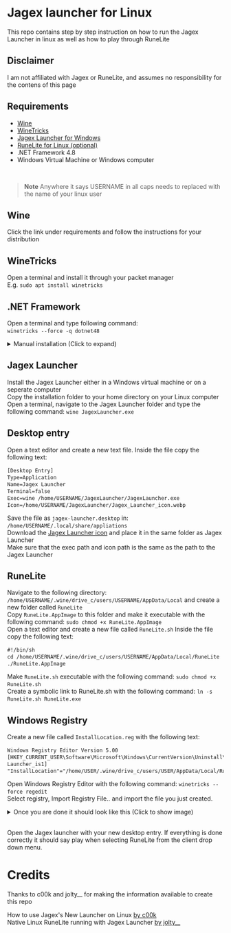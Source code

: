 # Jagex launcher for Linux

This repo contains step by step instruction on how to run the Jagex Launcher in linux as well as how to play through RuneLite

## Disclaimer

I am not affiliated with Jagex or RuneLite, and assumes no responsibility for the contens of this page

## Requirements

- [Wine](https://www.gloriouseggroll.tv/how-to-get-out-of-wine-dependency-hell)
- [WineTricks](https://github.com/Winetricks/winetricks)
- [Jagex Launcher for Windows](https://www.jagex.com/en-GB/launcher)
- [RuneLite for Linux (optional)](https://runelite.net)
- .NET Framework 4.8
- Windows Virtual Machine or Windows computer
<br>

> **Note**
> Anywhere it says USERNAME in all caps needs to replaced with the name of your linux user

## Wine

Click the link under requirements and follow the instructions for your distribution<br>

## WineTricks
Open a terminal and install it through your packet manager<br>
E.g. `sudo apt install winetricks`

## .NET Framework

Open a terminal and type following command:<br>
`winetricks --force -q dotnet48`

<details>
<summary>Manual installation (Click to expand)</summary><br>

Open a terminal and start Winetricks with following command: `winetricks --force`<br>
Ignore any errors in this step and keep pressing OK until you can proceed

Select "Select the default wineprefix and click OK"<br>
<img src="/assets/images/wineprefix.png"><br>

Select "Install a Windows DLL or component and click OK"<br>
<img src="/assets/images/component.png"><br>

Select "dotnet48" and click OK
<img src="/assets/images/dotnet48.png"><br>

Accept the license terms and click Install<br>
<img src="/assets/images/dotnet4setup.png">

If you get this warning just click Continue<br>
<img src="/assets/images/dotnetwarning.png"><br>

Accept the license terms and click Install<br>
<img src="/assets/images/dotnet4.8setup.png">

</details>

## Jagex Launcher
Install the Jagex Launcher either in a Windows virtual machine or on a seperate computer<br>
Copy the installation folder to your home directory on your Linux computer<br>
Open a terminal, navigate to the Jagex Launcher folder and type the following command: `wine JagexLauncher.exe`

## Desktop entry
Open a text editor and create a new text file. Inside the file copy the following text:
```
[Desktop Entry]
Type=Application
Name=Jagex Launcher
Terminal=false
Exec=wine /home/USERNAME/JagexLauncher/JagexLauncher.exe
Icon=/home/USERNAME/JagexLauncher/Jagex_Launcher_icon.webp
```

Save the file as `jagex-launcher.desktop` in: `/home/USERNAME/.local/share/appliations`<br>
Download the [Jagex Launcher icon](https://oldschool.runescape.wiki/images/Jagex_Launcher_icon.png) and place it in the same folder as Jagex Launcher<br>
Make sure that the exec path and icon path is the same as the path to the Jagex Launcher<br>

## RuneLite

Navigate to the following directory: `/home/USERNAME/.wine/drive_c/users/USERNAME/AppData/Local` and create a new folder called `RuneLite`<br>
Copy `RuneLite.AppImage` to this folder and make it executable with the following command: `sudo chmod +x RuneLite.AppImage`<br>
Open a text editor and create a new file called `RuneLite.sh` Inside the file copy the following text:
```
#!/bin/sh
cd /home/USERNAME/.wine/drive_c/users/USERNAME/AppData/Local/RuneLite
./RuneLite.AppImage
```
Make `RuneLite.sh` executable with the following command: `sudo chmod +x RuneLite.sh`<br>
Create a symbolic link to RuneLite.sh with the following command: `ln -s RuneLite.sh RuneLite.exe`

## Windows Registry

Create a new file called `InstallLocation.reg` with the following text:
```
Windows Registry Editor Version 5.00
[HKEY_CURRENT_USER\Software\Microsoft\Windows\CurrentVersion\Uninstall\RuneLite Launcher_is1]
"InstallLocation"="/home/USER/.wine/drive_c/users/USER/AppData/Local/RuneLite"
```

Open Windows Registry Editor with the following command: `winetricks --force regedit`<br>
Select registry, Import Registry File.. and import the file you just created.

<details>
<summary>Once you are done it should look like this (Click to show image)</summary><br>
<img src="/assets/images/regedit.png">
</details>
<br>

Open the Jagex launcher with your new desktop entry. If everything is done correctly it should say play when selecting RuneLite from the client drop down menu.

# Credits

Thanks to c00k and jolty__ for making the information available to create this repo

How to use Jagex's New Launcher on Linux [by c00k](https://youtu.be/izLxF_Wwinw)
<br>
Native Linux RuneLite running with Jagex Launcher [by jolty__](https://www.reddit.com/r/2007scape/comments/uo1ey1/native_linux_runelite_running_with_jagex_launcher)

